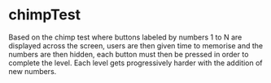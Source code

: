 # chimpTest
Based on the chimp test where buttons labeled by numbers 1 to N are displayed across the screen, users are then given time to memorise and the numbers are then hidden, each button must then be pressed in order to complete the level. Each level gets progressively harder with the addition of new numbers.
